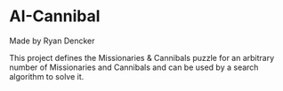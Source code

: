# AI-Cannibal

Made by Ryan Dencker

This project defines the Missionaries & Cannibals puzzle for an arbitrary number of Missionaries and Cannibals and can be used by a search algorithm to solve it. 
